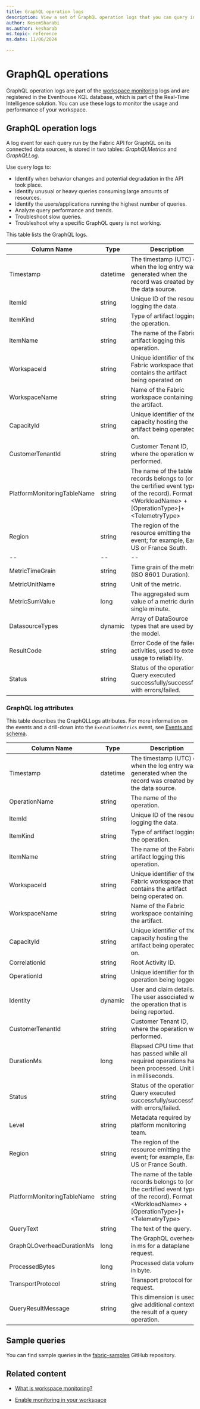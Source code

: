 ```yaml
---
title: GraphQL operation logs
description: View a set of GraphQL operation logs that you can query in your Fabric workspace monitoring database.
author: KesemSharabi
ms.author: kesharab
ms.topic: reference
ms.date: 11/06/2024

---
```


# GraphQL operations

GraphQL operation logs are part of the [workspace monitoring](../get-started/workspace-monitoring-overview.md) logs and are registered in the Eventhouse KQL database, which is part of the Real-Time Intelligence solution. You can use these logs to monitor the usage and performance of your workspace.

## GraphQL operation logs

A log event for each query run by the Fabric API for GraphQL on its connected data sources, is stored in two tables: *GraphQLMetrics* and *GraphQLLog*.

Use query logs to:
* Identify when behavior changes and potential degradation in the API took place.
* Identify unusual or heavy queries consuming large amounts of resources.
* Identify the users/applications running the highest number of queries.
* Analyze query performance and trends.
* Troubleshoot slow queries.
* Troubleshoot why a specific GraphQL query is not working.

This table lists the GraphQL logs.

| Column Name | Type | Description |
|---|---|---|
| Timestamp | datetime | The timestamp (UTC) of when the log entry was generated when the record was created by the data source. |
| ItemId | string | Unique ID of the resource logging the data. |
| ItemKind | string | Type of artifact logging the operation. |
| ItemName | string | The name of the Fabric artifact logging this operation. |
| WorkspaceId | string | Unique identifier of the Fabric workspace that contains the artifact being operated on |
| WorkspaceName | string | Name of the Fabric workspace containing the artifact. |
| CapacityId | string | Unique identifier of the capacity hosting the artifact being operated on. |
| CustomerTenantId | string | Customer Tenant ID, where the operation was performed. |
| PlatformMonitoringTableName | string | The name of the table to records belongs to (or the certified event type of the record). Format is \<WorkloadName\> + [OperationType>]+ \<TelemetryType\> |
| Region | string | The region of the resource emitting the event; for example, East US or France South. |
|--|--|--|
| MetricTimeGrain | string | Time grain of the metric (ISO 8601 Duration). |
| MetricUnitName | string | Unit of the metric. |
| MetricSumValue | long | The aggregated sum value of a metric during a single minute. |
| DatasourceTypes | dynamic | Array of DataSource types that are used by the model. |
| ResultCode | string | Error Code of the failed activities, used to extend usage to reliability. |
| Status | string | Status of the operation. Query executed successfully/successfully with errors/failed. |

### GraphQL log attributes

This table describes the GraphQLLogs attributes. For more information on the events and a drill-down into the `ExecutionMetrics` event, see [Events and schema](/power-bi/transform-model/log-analytics/desktop-log-analytics-configure#events-and-schema).

| Column Name | Type | Description |
|--|--|--|
| Timestamp | datetime | The timestamp (UTC) of when the log entry was generated when the record was created by the data source. |
| OperationName | string | The name of the operation. |
| ItemId | string | Unique ID of the resource logging the data. |
| ItemKind | string | Type of artifact logging the operation. |
| ItemName | string | The name of the Fabric artifact logging this operation. |
| WorkspaceId | string | Unique identifier of the Fabric workspace that contains the artifact being operated on. |
| WorkspaceName | string | Name of the Fabric workspace containing the artifact. |
| CapacityId | string | Unique identifier of the capacity hosting the artifact being operated on. |
| CorrelationId | string | Root Activity ID. |
| OperationId | string | Unique identifier for the operation being logged. |
| Identity | dynamic | User and claim details. The user associated with the operation that is being reported. |
| CustomerTenantId | string | Customer Tenant ID, where the operation was performed. |
| DurationMs | long | Elapsed CPU time that has passed while all required operations have been processed. Unit is in milliseconds. |
| Status | string | Status of the operation. Query executed successfully/successfully with errors/failed. |
| Level | string | Metadata required by platform monitoring team. |
| Region | string | The region of the resource emitting the event; for example, East US or France South. |
| PlatformMonitoringTableName | string | The name of the table to records belongs to (or the certified event type of the record). Format is \<WorkloadName\> + [OperationType>]+ \<TelemetryType\> |
| QueryText | string | The text of the query. |
| GraphQLOverheadDurationMs | long | The GraphQL overhead in ms for a dataplane request. |
| ProcessedBytes | long | Processed data volume in byte. |
| TransportProtocol | string | Transport protocol for a request. |
| QueryResultMessage | string | This dimension is used to give additional context to the result of a query operation. |

## Sample queries

You can find sample queries in the [fabric-samples](https://github.com/microsoft/fabric-samples) GitHub repository.

## Related content

* [What is workspace monitoring?](../get-started/workspace-monitoring-overview.md)

* [Enable monitoring in your workspace](../get-started/enable-workspace-monitoring.md)
